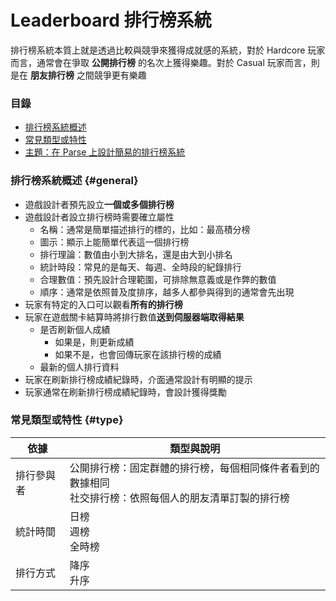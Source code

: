 # Leaderboard 排行榜系統

排行榜系統本質上就是透過比較與競爭來獲得成就感的系統，對於 Hardcore 玩家而言，通常會在爭取 **公開排行榜** 的名次上獲得樂趣。對於 Casual 玩家而言，則是在 **朋友排行榜** 之間競爭更有樂趣

### 目錄

* [排行榜系統概述](#general)
* [常見類型或特性](#type)
* [主題：在 Parse 上設計簡易的排行榜系統](leaderboard/parse-leaderboard-system.md)

### 排行榜系統概述 {#general}

* 遊戲設計者預先設立**一個或多個排行榜**
* 遊戲設計者設立排行榜時需要確立屬性
    * 名稱：通常是簡單描述排行的標的，比如：最高積分榜
    * 圖示：顯示上能簡單代表這一個排行榜
    * 排行理論：數值由小到大排名，還是由大到小排名
    * 統計時段：常見的是每天、每週、全時段的紀錄排行
    * 合理數值：預先設計合理範圍，可排除無意義或是作弊的數值
    * 順序：通常是依照普及度排序，越多人都參與得到的通常會先出現
* 玩家有特定的入口可以觀看**所有的排行榜**
* 玩家在遊戲關卡結算時將排行數值**送到伺服器端取得結果**
    * 是否刷新個人成績
        * 如果是，則更新成績
        * 如果不是，也會回傳玩家在該排行榜的成績
    * 最新的個人排行資料
* 玩家在刷新排行榜成績紀錄時，介面通常設計有明顯的提示
* 玩家通常在刷新排行榜成績紀錄時，會設計獲得獎勵

### 常見類型或特性 {#type}

| 依據 | 類型與說明 |
| --- | --- |
| 排行參與者 | 公開排行榜：固定群體的排行榜，每個相同條件者看到的數據相同 <br> 社交排行榜：依照每個人的朋友清單訂製的排行榜 |
| 統計時間 | 日榜 <br> 週榜 <br> 全時榜 |
| 排行方式 | 降序 <br> 升序 |